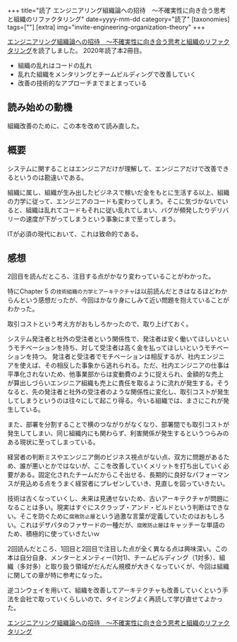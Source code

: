 +++
title="読了 エンジニアリング組織論への招待　～不確実性に向き合う思考と組織のリファクタリング"
date=yyyy-mm-dd
category="読了"
[taxonomies]
tags=[""]
[extra]
img="invite-engineering-organization-theory"
+++

[エンジニアリング組織論への招待　～不確実性に向き合う思考と組織のリファクタリング](https://amzn.to/2QoYAA6)を読了しました。
2020年読了本2冊目。
	
* 組織の乱れはコードの乱れ
* 乱れた組織をメンタリングとチームビルディングで改善していく
* 改善の技術的なアプローチまでまとまっている

## 読み始めの動機

組織改善のために、この本を改めて読み直した。

## 概要

システムに関することはエンジニアだけが理解して、エンジニアだけで改善できるというのは勘違いである。

組織に属し、組織が生み出したビジネスで稼いだ金をもとに生活する以上、組織の力学に従って、エンジニアのコードも変わってしまう。そこに気づかないでいると、組織は乱れてコードもそれに従い乱れてしまい、バグが頻発したりデリバリーの速度が下がってしまうという事象にまで至ってしまう。

ITが必須の現代において、これは致命的である。

## 感想

2回目を読んだところ、注目する点がかなり変わっていることがわかった。

特にChapter 5 の`技術組織の力学とアーキテクチャ`は以前読んだときはなるほどわからんという感想だったが、今回はかなり身にしみて近い問題を抱えていることがわかった。

取引コストという考え方がおもしろかったので、取り上げておく。

システム発注者と社外の受注者という関係性で、発注者は安く働いてほしいというモチベーションを持ち、対して受注者は高く金を払ってほしいというモチベーションを持つ。
発注者と受注者でモチベーションは相反するが、社内エンジニアを使えば、その相反した事象から逃れられる。ただ、社内エンジニアの仕事は平準化されないため、他事業部からは変動費のように捉えられ、金額的な売上が算出しづらいエンジニア組織も売上に責任を取るように流れが発生する。そうなると、先の発注者と社外の受注者のような関係性に変化し、取引コストが発生してしまうというのは往々にして起こり得る。今いる組織では、まさにこれが発生している。

また、部署を分割することで横のつながりがなくなり、部署間でも取引コストが発生してしまい、同じ組織内にも関わらず、利害関係が発生するというつらみのある現状に至ってしまっている。

経営者の判断ミスやエンジニア側のビジネス視点がない点、双方に問題があるため、誰が悪いとかではないが、ここを改善していくメリットを打ち出していく必要がある。固定化されたチームだからこそ出せる、長期的に良好なパフォーマンスが見込める点をうまく経営者にプレゼンしていき、見直しを図っていきたい。

技術は古くなっていくし、未来は見通せないため、古いアーキテクチャが問題になることは多い。現実はすぐにスクラップ・アンド・ビルドという判断はできない。そこを防ぐために`腐敗防止層`という過激な言葉が定義していたのはおもしろい。これはデザパタのファサードの一種だが、`腐敗防止層`はキャッチーな単語のため、積極的に使っていきたいｗ

2回読んだところ、1回目と2回目で注目した点が全く異なる点は興味深い。この本は自分自身、メンターとメンティー(1対1)、チームビルディング（1対多）、組織（多対多）と取り扱う領域がだんだん規模が大きくなっていくが、今回は組織に関しての章が特に参考になった。

逆コンウェイを用いて、組織を改善してアーキテクチャも改善していくという手法を会社で取っていくらしいので、タイミングよく再読して学び直せてよかった。

[エンジニアリング組織論への招待　～不確実性に向き合う思考と組織のリファクタリング](https://amzn.to/2QoYAA6)